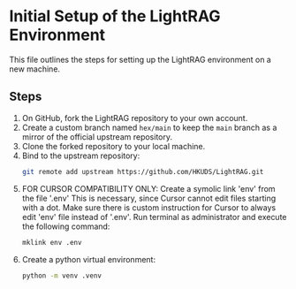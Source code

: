 # Initial Setup of the LightRAG Environment

This file outlines the steps for setting up the LightRAG environment on a new machine.

## Steps

1. On GitHub, fork the LightRAG repository to your own account.
2. Create a custom branch named `hex/main` to keep the `main` branch as a mirror of the official upstream repository.
3. Clone the forked repository to your local machine.
4. Bind to the upstream repository:
    ```bash
    git remote add upstream https://github.com/HKUDS/LightRAG.git
    ```
5. FOR CURSOR COMPATIBILITY ONLY: 
Create a symolic link 'env' from the file '.env'
This is necessary, since Cursor cannot edit files starting with a dot.
Make sure there is custom instruction for Cursor to always edit 'env' file instead of '.env'.
Run terminal as administrator and execute the following command:
    ```bash
    mklink env .env
    ```
6. Create a python virtual environment:
    ```bash
    python -m venv .venv
    ```

